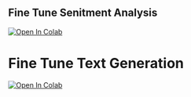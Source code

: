 ## Fine Tune Senitment Analysis

[![Open In Colab](https://colab.research.google.com/assets/colab-badge.svg)](https://colab.research.google.com/drive/1CY-uu9XgtmhktIDYLezhFSBc1u85BlgV?usp=sharing)






# Fine Tune Text Generation


[![Open In Colab](https://colab.research.google.com/assets/colab-badge.svg)](https://colab.research.google.com/drive/1pLEmfuIVWdUz85Y6qXPpzRyPAczkyjTT?usp=sharing)
